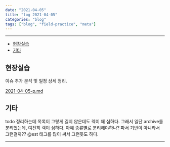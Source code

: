 ```yaml
---
date: "2021-04-05"
title: "log 2021-04-05"
categories: "blog"
tags: ["blog", "field-practice", "meta"]
---
```


----------

- [현장실습](#현장실습)
- [기타](#기타)

## 현장실습

이슈 추가 분석 및 일정 상세 정리.

[2021-04-05-p.md](./2021-04-05-p.md)

## 기타

todo 정리하는데 목록이 그렇게 길지 않은데도 렉이 꽤 심하다.
그래서 일단 archive를 분리했는데, 여전히 렉이 심하다. 아예 종류별로 분리해야하나?
파서 기반이 아니라서 그런걸까??
@est 태그를 많이 써서 그런듯도 하다.

----------
